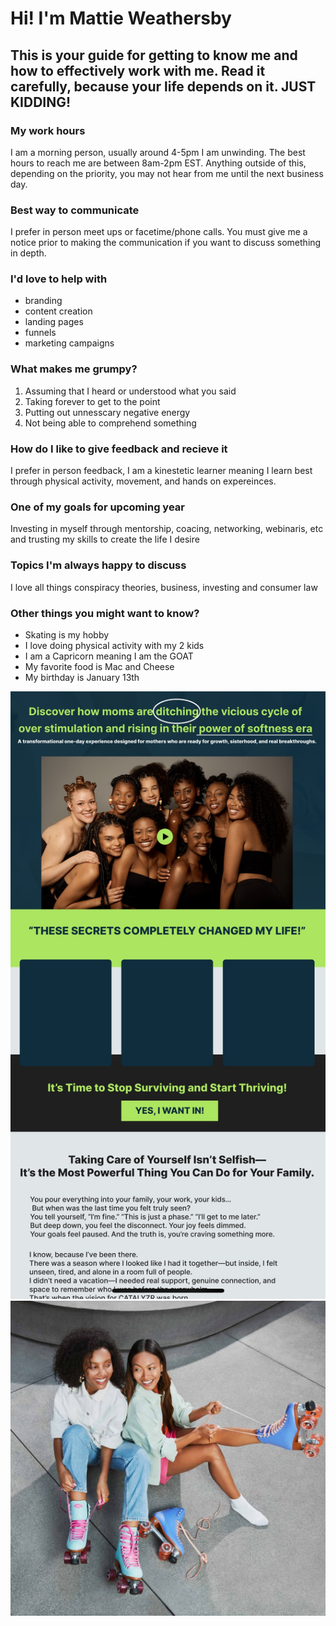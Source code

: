 # Hi! I'm Mattie Weathersby
## This is your guide for getting to know me and how to effectively work with me. Read it carefully, because your life depends on it. JUST KIDDING!
### My work hours
I am a morning person, usually around 4-5pm I am unwinding. The best hours to reach me are between 8am-2pm EST. Anything outside of this, depending on the priority, you may not hear from me until the next business day.
### Best way to communicate
I prefer in person meet ups or facetime/phone calls. You must give me a notice prior to making the communication if you want to discuss something in depth.
### I'd love to help with
- branding
- content creation
- landing pages
- funnels
- marketing campaigns
### What makes me grumpy?
1. Assuming that I heard or understood what you said
2. Taking forever to get to the point
3. Putting out unnesscary negative energy
4. Not being able to comprehend something
### How do I like to give feedback and recieve it
I prefer in person feedback, I am a kinestetic learner meaning I learn best through physical activity, movement, and hands on expereinces.
### One of my goals for upcoming year
Investing in myself through mentorship, coacing, networking, webinaris, etc and trusting my skills to create the life I desire
### Topics I'm always happy to discuss
I love all things conspiracy theories, business, investing and consumer law
### Other things you might want to know?
- Skating is my hobby
- I love doing physical activity with my 2 kids
- I am a Capricorn meaning I am the GOAT
- My favorite food is Mac and Cheese
- My birthday is January 13th
  
![image](images/website%20wireframe.jpg) 
![image](images/rollerskate.jpg) 


